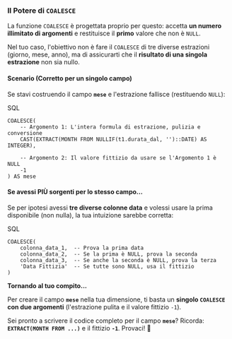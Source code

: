 
### **Il Potere di `COALESCE`**

La funzione `COALESCE` è progettata proprio per questo: accetta **un numero illimitato di argomenti** e restituisce il **primo** valore che non è `NULL`.

Nel tuo caso, l'obiettivo non è fare il `COALESCE` di tre diverse estrazioni (giorno, mese, anno), ma di assicurarti che il **risultato di una singola estrazione** non sia nullo.

#### **Scenario (Corretto per un singolo campo)**

Se stavi costruendo il campo **`mese`** e l'estrazione fallisce (restituendo `NULL`):

SQL

```
COALESCE(
    -- Argomento 1: L'intera formula di estrazione, pulizia e conversione
    CAST(EXTRACT(MONTH FROM NULLIF(t1.durata_dal, '')::DATE) AS INTEGER), 
    
    -- Argomento 2: Il valore fittizio da usare se l'Argomento 1 è NULL
    -1 
) AS mese
```

#### **Se avessi PIÙ sorgenti per lo stesso campo...**

Se per ipotesi avessi **tre diverse colonne data** e volessi usare la prima disponibile (non nulla), la tua intuizione sarebbe corretta:

SQL

```
COALESCE(
    colonna_data_1,  -- Prova la prima data
    colonna_data_2,  -- Se la prima è NULL, prova la seconda
    colonna_data_3,  -- Se anche la seconda è NULL, prova la terza
    'Data Fittizia'  -- Se tutte sono NULL, usa il fittizio
)
```

**Tornando al tuo compito...**

Per creare il campo **`mese`** nella tua dimensione, ti basta un **singolo `COALESCE` con due argomenti** (l'estrazione pulita e il valore fittizio `-1`).

Sei pronto a scrivere il codice completo per il campo **`mese`**? Ricorda: **`EXTRACT(MONTH FROM ...)`** e il fittizio **`-1`**. Provaci! 🚀